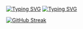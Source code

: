 [![Typing SVG](https://readme-typing-svg.herokuapp.com?font=Fira+Code&weight=900&size=25&pause=1000&color=F78F1D&center=true&width=435&lines=Hi+%F0%9F%91%8B%2C+I'm+Mohammed+Altohami)](https://git.io/typing-svg)
[![Typing SVG](https://readme-typing-svg.herokuapp.com?font=Fira+Code&weight=200&pause=1000&color=F7F7F7&center=true&width=435&lines=Back-End+Developer)](https://git.io/typing-svg)


[![GitHub Streak](https://streak-stats.demolab.com?user=altohami360&theme=dark)](https://git.io/streak-stats)
